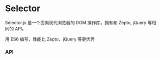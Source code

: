 # Selector

Selector.js 是一个面向现代浏览器的 DOM 操作库，拥有和 Zepto, jQuery 等相同的 API。

用 ES6 编写，性能比 Zepto，jQuery 等更优秀

### API

